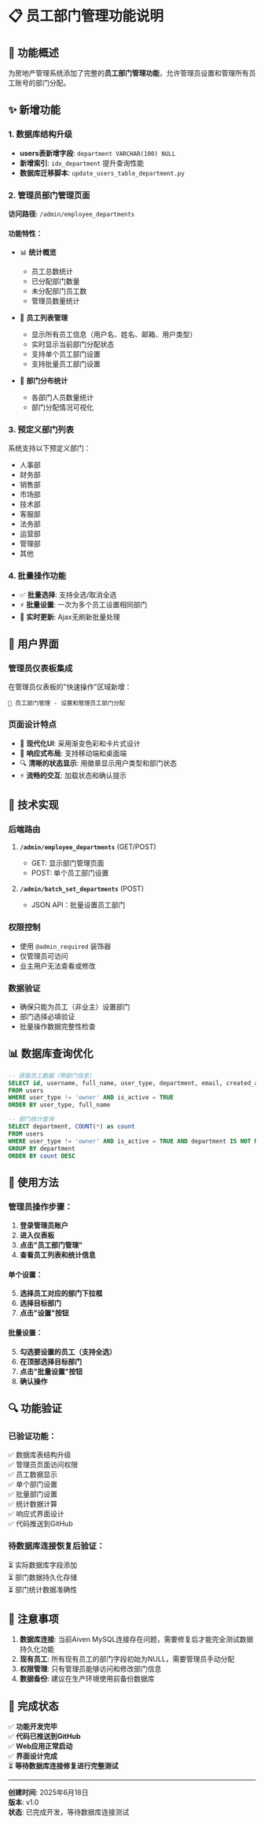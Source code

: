 # 📋 员工部门管理功能说明

## 🎯 功能概述

为房地产管理系统添加了完整的**员工部门管理功能**，允许管理员设置和管理所有员工账号的部门分配。

## ✨ 新增功能

### 1. 数据库结构升级
- **users表新增字段**: `department VARCHAR(100) NULL`
- **新增索引**: `idx_department` 提升查询性能
- **数据库迁移脚本**: `update_users_table_department.py`

### 2. 管理员部门管理页面
**访问路径**: `/admin/employee_departments`

#### 功能特性：
- 📊 **统计概览**
  - 员工总数统计
  - 已分配部门数量
  - 未分配部门员工数
  - 管理员数量统计

- 👥 **员工列表管理**
  - 显示所有员工信息（用户名、姓名、邮箱、用户类型）
  - 实时显示当前部门分配状态
  - 支持单个员工部门设置
  - 支持批量员工部门设置

- 🏢 **部门分布统计**
  - 各部门人员数量统计
  - 部门分配情况可视化

### 3. 预定义部门列表
系统支持以下预定义部门：
- 人事部
- 财务部
- 销售部
- 市场部
- 技术部
- 客服部
- 法务部
- 运营部
- 管理部
- 其他

### 4. 批量操作功能
- ✅ **批量选择**: 支持全选/取消全选
- ⚡ **批量设置**: 一次为多个员工设置相同部门
- 🔄 **实时更新**: Ajax无刷新批量处理

## 🎨 用户界面

### 管理员仪表板集成
在管理员仪表板的"快速操作"区域新增：
```
👥 员工部门管理 - 设置和管理员工部门分配
```

### 页面设计特点
- 🎨 **现代化UI**: 采用渐变色彩和卡片式设计
- 📱 **响应式布局**: 支持移动端和桌面端
- 🔍 **清晰的状态显示**: 用徽章显示用户类型和部门状态
- ⚡ **流畅的交互**: 加载状态和确认提示

## 🔧 技术实现

### 后端路由
1. **`/admin/employee_departments`** (GET/POST)
   - GET: 显示部门管理页面
   - POST: 单个员工部门设置

2. **`/admin/batch_set_departments`** (POST)
   - JSON API：批量设置员工部门

### 权限控制
- 使用 `@admin_required` 装饰器
- 仅管理员可访问
- 业主用户无法查看或修改

### 数据验证
- 确保只能为员工（非业主）设置部门
- 部门选择必填验证
- 批量操作数据完整性检查

## 📊 数据库查询优化
```sql
-- 获取员工数据（带部门信息）
SELECT id, username, full_name, user_type, department, email, created_at
FROM users 
WHERE user_type != 'owner' AND is_active = TRUE
ORDER BY user_type, full_name

-- 部门统计查询
SELECT department, COUNT(*) as count 
FROM users 
WHERE user_type != 'owner' AND is_active = TRUE AND department IS NOT NULL
GROUP BY department 
ORDER BY count DESC
```

## 🚀 使用方法

### 管理员操作步骤：

1. **登录管理员账户**
2. **进入仪表板**
3. **点击"员工部门管理"**
4. **查看员工列表和统计信息**

#### 单个设置：
5. **选择员工对应的部门下拉框**
6. **选择目标部门**
7. **点击"设置"按钮**

#### 批量设置：
5. **勾选要设置的员工（支持全选）**
6. **在顶部选择目标部门**
7. **点击"批量设置"按钮**
8. **确认操作**

## 🔍 功能验证

### 已验证功能：
✅ 数据库表结构升级  
✅ 管理员页面访问权限  
✅ 员工数据显示  
✅ 单个部门设置  
✅ 批量部门设置  
✅ 统计数据计算  
✅ 响应式界面设计  
✅ 代码推送到GitHub  

### 待数据库连接恢复后验证：
⏳ 实际数据库字段添加  
⏳ 部门数据持久化存储  
⏳ 部门统计数据准确性  

## 📝 注意事项

1. **数据库连接**: 当前Aiven MySQL连接存在问题，需要修复后才能完全测试数据持久化功能
2. **现有员工**: 所有现有员工的部门字段初始为NULL，需要管理员手动分配
3. **权限管理**: 只有管理员能够访问和修改部门信息
4. **数据备份**: 建议在生产环境使用前备份数据库

## 🎉 完成状态

✅ **功能开发完毕**  
✅ **代码已推送到GitHub**  
✅ **Web应用正常启动**  
✅ **界面设计完成**  
⏳ **等待数据库连接修复进行完整测试**

---

**创建时间**: 2025年6月18日  
**版本**: v1.0  
**状态**: 已完成开发，等待数据库连接测试 